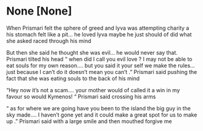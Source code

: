 # None [None]
When Prismari felt the sphere of greed and lyva was attempting charity a his stomach felt like a pit... he loved lyva maybe he just should of did what she asked raced through his mind 

But then she said he thought she was evil... he would never say that. Prismari tilted his head “ when did I call you evil love ? I may not be able to eat souls for my own reason.... but you said it your self we make the rules... just because I can’t do it doesn’t mean you can’t .” Prismari said pushing the fact that she was eating souls to the back of his mind 

“Hey now it’s not a scam.... your mother would of called it a win in my favour so would Kymenos! “ Prismari said crossing his arms 

“ as for where we are going have you been to the island the big guy in the sky made.... I haven’t gone yet and it could make a great spot for us to make up .” Prismari said with a large smile and then mouthed forgive me
